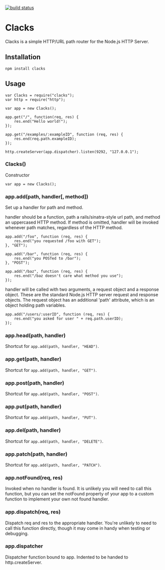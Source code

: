 [![build status](https://secure.travis-ci.org/matsadler/clacks.png)](http://travis-ci.org/matsadler/clacks)
# Clacks

Clacks is a simple HTTP/URL path router for the Node.js HTTP Server.

## Installation

    npm install clacks

## Usage

    var Clacks = require("clacks");
    var http = require("http");
    
    var app = new Clacks();
    
    app.get("/", function(req, res) {
        res.end("Hello world!");
    });
    
    app.get("/examples/:exampleID", function (req, res) {
        res.end(req.path.exampleID);
    });
    
    http.createServer(app.dispatcher).listen(9292, "127.0.0.1");

### Clacks()

Constructor

    var app = new Clacks();

### app.add(path, handler[, method])

Set up a handler for path and method.

handler should be a function, path a rails/sinatra-style url path, and method an
uppercased HTTP method. If method is omitted, handler will be invoked whenever
path matches, regardless of the HTTP method.

    app.add("/foo", function (req, res) {
        res.end("you requested /foo with GET");
    }, "GET");

    app.add("/bar", function (req, res) {
        res.end("you POSTed to /bar");
    }, "POST");

    app.add("/baz", function (req, res) {
        res.end("/baz doesn't care what method you use");
    });

handler will be called with two arguments, a request object and a response
object. These are the standard Node.js HTTP server request and response objects.
The request object has an additional 'path' attribute, which is an object
holding path variables.

    app.add("/users/:userID", function (req, res) {
        res.end("you asked for user " + req.path.userID);
    });

### app.head(path, handler)

Shortcut for `app.add(path, handler, "HEAD")`.

### app.get(path, handler)

Shortcut for `app.add(path, handler, "GET")`.

### app.post(path, handler)

Shortcut for `app.add(path, handler, "POST")`.

### app.put(path, handler)

Shortcut for `app.add(path, handler, "PUT")`.

### app.del(path, handler)

Shortcut for `app.add(path, handler, "DELETE")`.

### app.patch(path, handler)

Shortcut for `app.add(path, handler, "PATCH")`.

### app.notFound(req, res)

Invoked when no handler is found. It is unlikely you will need to call this
function, but you can set the notFound property of your app to a custom function
to implement your own not found handler.

### app.dispatch(req, res)

Dispatch req and res to the appropriate handler. You're unlikely to need to call
this function directly, though it may come in handy when testing or debugging.

### app.dispatcher

Dispatcher function bound to app. Indented to be handed to http.createServer.
